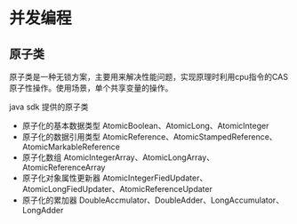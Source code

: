 # 并发编程

## 原子类

原子类是一种无锁方案，主要用来解决性能问题，实现原理时利用cpu指令的CAS原子性操作。使用场景，单个共享变量的操作。

java sdk 提供的原子类

* 原子化的基本数据类型
AtomicBoolean、AtomicLong、AtomicInteger
* 原子化的数据引用类型
AtomicReference、AtomicStampedReference、AtomicMarkableReference
* 原子化数组
AtomicIntegerArray、AtomicLongArray、AtomicReferenceArray
* 原子化对象属性更新器
AtomicIntegerFiedUpdater、AtomicLongFiedUpdater、AtomicReferenceUpdater
* 原子化的累加器
DoubleAccmulator、DoubleAdder、LongAccumulator、LongAdder
